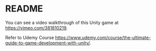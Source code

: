# README #

You can see a video walkthrough of this Unity game at https://vimeo.com/381810219.

Refer to Udemy Course https://www.udemy.com/course/the-ultimate-guide-to-game-development-with-unity/.
